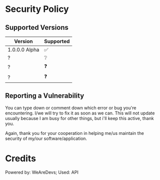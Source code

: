 # Security Policy

## Supported Versions

| Version | Supported                |
| ------- | -------------------------|
| 1.0.0.0 Alpha | ✅ |
| ?   | ❔ |
| ?   | ❓ |
| ?   | ❓ |

## Reporting a Vulnerability

You can type down or comment down which error or bug you're encountering. I/we will try to fix it as soon as we can.
This will not update usually because I am busy for other things, but i'll keep this active, thank you.

Again, thank you for your cooperation in helping me/us maintain the security of my/our software/application.

# Credits

Powered by: WeAreDevs;
Used: API
